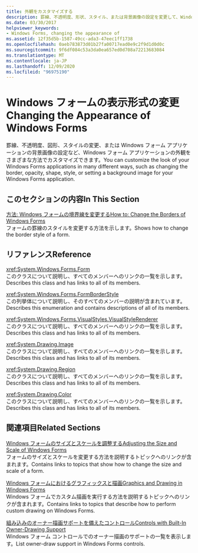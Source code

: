 ```yaml
---
title: 外観をカスタマイズする
description: 罫線、不透明度、形状、スタイル、または背景画像の設定を変更して、Windows フォームアプリケーションの外観をカスタマイズする方法について説明します。
ms.date: 03/30/2017
helpviewer_keywords:
- Windows Forms, changing the appearance of
ms.assetid: 12f35d5b-1587-49cc-ada3-47eec1ff1738
ms.openlocfilehash: 0aeb783873d01b27fa00717ead0e9c2f9d1d0d0c
ms.sourcegitcommit: 9f6df084c53a3da0ea657ed0d708a72213683084
ms.translationtype: MT
ms.contentlocale: ja-JP
ms.lasthandoff: 12/09/2020
ms.locfileid: "96975190"
---
```

# <a name="changing-the-appearance-of-windows-forms"></a><span data-ttu-id="dd544-103">Windows フォームの表示形式の変更</span><span class="sxs-lookup"><span data-stu-id="dd544-103">Changing the Appearance of Windows Forms</span></span>
<span data-ttu-id="dd544-104">罫線、不透明度、図形、スタイルの変更、または Windows フォーム アプリケーションの背景画像の設定など、Windows フォーム アプリケーションの外観をさまざまな方法でカスタマイズできます。</span><span class="sxs-lookup"><span data-stu-id="dd544-104">You can customize the look of your Windows Forms applications in many different ways, such as changing the border, opacity, shape, style, or setting a background image for your Windows Forms application.</span></span>  
  
## <a name="in-this-section"></a><span data-ttu-id="dd544-105">このセクションの内容</span><span class="sxs-lookup"><span data-stu-id="dd544-105">In This Section</span></span>  
 [<span data-ttu-id="dd544-106">方法: Windows フォームの境界線を変更する</span><span class="sxs-lookup"><span data-stu-id="dd544-106">How to: Change the Borders of Windows Forms</span></span>](how-to-change-the-borders-of-windows-forms.md)  
 <span data-ttu-id="dd544-107">フォームの罫線のスタイルを変更する方法を示します。</span><span class="sxs-lookup"><span data-stu-id="dd544-107">Shows how to change the border style of a form.</span></span>  
  
## <a name="reference"></a><span data-ttu-id="dd544-108">リファレンス</span><span class="sxs-lookup"><span data-stu-id="dd544-108">Reference</span></span>  
 <xref:System.Windows.Forms.Form>  
 <span data-ttu-id="dd544-109">このクラスについて説明し、すべてのメンバーへのリンクの一覧を示します。</span><span class="sxs-lookup"><span data-stu-id="dd544-109">Describes this class and has links to all of its members.</span></span>  
  
 <xref:System.Windows.Forms.FormBorderStyle>  
 <span data-ttu-id="dd544-110">この列挙体について説明し、そのすべてのメンバーの説明が含まれています。</span><span class="sxs-lookup"><span data-stu-id="dd544-110">Describes this enumeration and contains descriptions of all of its members.</span></span>  
  
 <xref:System.Windows.Forms.VisualStyles.VisualStyleRenderer>  
 <span data-ttu-id="dd544-111">このクラスについて説明し、すべてのメンバーへのリンクの一覧を示します。</span><span class="sxs-lookup"><span data-stu-id="dd544-111">Describes this class and has links to all of its members.</span></span>  
  
 <xref:System.Drawing.Image>  
 <span data-ttu-id="dd544-112">このクラスについて説明し、すべてのメンバーへのリンクの一覧を示します。</span><span class="sxs-lookup"><span data-stu-id="dd544-112">Describes this class and has links to all of its members.</span></span>  
  
 <xref:System.Drawing.Region>  
 <span data-ttu-id="dd544-113">このクラスについて説明し、すべてのメンバーへのリンクの一覧を示します。</span><span class="sxs-lookup"><span data-stu-id="dd544-113">Describes this class and has links to all of its members.</span></span>  
  
 <xref:System.Drawing.Color>  
 <span data-ttu-id="dd544-114">このクラスについて説明し、すべてのメンバーへのリンクの一覧を示します。</span><span class="sxs-lookup"><span data-stu-id="dd544-114">Describes this class and has links to all of its members.</span></span>  
  
## <a name="related-sections"></a><span data-ttu-id="dd544-115">関連項目</span><span class="sxs-lookup"><span data-stu-id="dd544-115">Related Sections</span></span>  
 [<span data-ttu-id="dd544-116">Windows フォームのサイズとスケールを調整する</span><span class="sxs-lookup"><span data-stu-id="dd544-116">Adjusting the Size and Scale of Windows Forms</span></span>](adjusting-the-size-and-scale-of-windows-forms.md)  
 <span data-ttu-id="dd544-117">フォームのサイズとスケールを変更する方法を説明するトピックへのリンクが含まれます。</span><span class="sxs-lookup"><span data-stu-id="dd544-117">Contains links to topics that show how to change the size and scale of a form.</span></span>  
  
 [<span data-ttu-id="dd544-118">Windows フォームにおけるグラフィックスと描画</span><span class="sxs-lookup"><span data-stu-id="dd544-118">Graphics and Drawing in Windows Forms</span></span>](./advanced/graphics-and-drawing-in-windows-forms.md)  
 <span data-ttu-id="dd544-119">Windows フォームでカスタム描画を実行する方法を説明するトピックへのリンクが含まれます。</span><span class="sxs-lookup"><span data-stu-id="dd544-119">Contains links to topics that describe how to perform custom drawing on Windows Forms.</span></span>  
  
 [<span data-ttu-id="dd544-120">組み込みのオーナー描画サポートを備えたコントロール</span><span class="sxs-lookup"><span data-stu-id="dd544-120">Controls with Built-In Owner-Drawing Support</span></span>](./controls/controls-with-built-in-owner-drawing-support.md)  
 <span data-ttu-id="dd544-121">Windows フォーム コントロールでのオーナー描画のサポートの一覧を表示します。</span><span class="sxs-lookup"><span data-stu-id="dd544-121">List owner-draw support in Windows Forms controls.</span></span>
